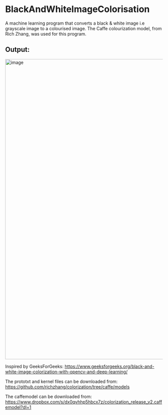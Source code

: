 # BlackAndWhiteImageColorisation
A machine learning program that converts a black & white image i.e grayscale image to a colourised image. The Caffe colourization model, from Rich Zhang, was used for this program. 

## Output:
<img width="956" alt="image" src="https://github.com/user-attachments/assets/f0885fd0-17f0-448d-bd1e-1890999b22a3">

Inspired by GeeksForGeeks: https://www.geeksforgeeks.org/black-and-white-image-colorization-with-opencv-and-deep-learning/

The prototxt and kernel files can be downloaded from: https://github.com/richzhang/colorization/tree/caffe/models

The caffemodel can be downloaded from: https://www.dropbox.com/s/dx0qvhhp5hbcx7z/colorization_release_v2.caffemodel?dl=1

